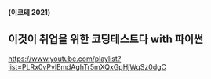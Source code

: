 **(이코테 2021)**
## 이것이 취업을 위한 코딩테스트다 with 파이썬
https://www.youtube.com/playlist?list=PLRx0vPvlEmdAghTr5mXQxGpHjWqSz0dgC
